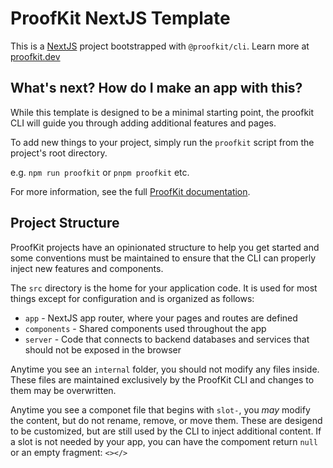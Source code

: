 # ProofKit NextJS Template

This is a [NextJS](https://nextjs.org/) project bootstrapped with `@proofkit/cli`. Learn more at [proofkit.dev](https://proofkit.dev)

## What's next? How do I make an app with this?

While this template is designed to be a minimal starting point, the proofkit CLI will guide you through adding additional features and pages.

To add new things to your project, simply run the `proofkit` script from the project's root directory.

e.g. `npm run proofkit` or `pnpm proofkit` etc.

For more information, see the full [ProofKit documentation](https://proofkit.dev).

## Project Structure

ProofKit projects have an opinionated structure to help you get started and some conventions must be maintained to ensure that the CLI can properly inject new features and components.

The `src` directory is the home for your application code. It is used for most things except for configuration and is organized as follows:

- `app` - NextJS app router, where your pages and routes are defined
- `components` - Shared components used throughout the app
- `server` - Code that connects to backend databases and services that should not be exposed in the browser

Anytime you see an `internal` folder, you should not modify any files inside. These files are maintained exclusively by the ProofKit CLI and changes to them may be overwritten.

Anytime you see a componet file that begins with `slot-`, you _may_ modify the content, but do not rename, remove, or move them. These are desigend to be customized, but are still used by the CLI to inject additional content. If a slot is not needed by your app, you can have the compoment return `null` or an empty fragment: `<></>`
